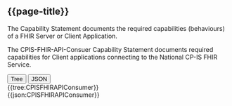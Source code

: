 ## {{page-title}}

The Capability Statement documents the required capabilities (behaviours) of a FHIR Server or Client Application.

The CPIS-FHIR-API-Consuer Capability Statement documents required capabilities for Client applications connecting to the National CP-IS FHIR Service.


<div class="tab">
  <button class="tablinks active" onclick="openTab(event, 'TREE')">Tree</button>
  <button class="tablinks" onclick="openTab(event, 'JSON')">JSON</button>
</div>
<div id="TREE" class="tabcontent" style="display:block">
  {{tree:CPISFHIRAPIConsumer}}
</div>
<div id="JSON" class="tabcontent">
 {{json:CPISFHIRAPIConsumer}}
</div>